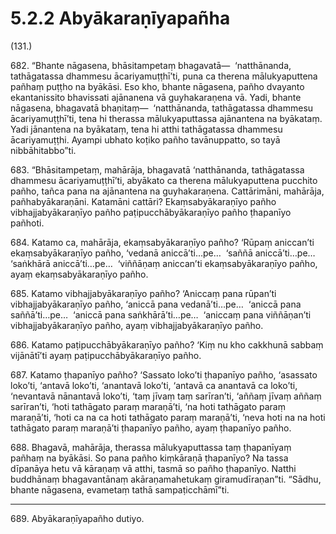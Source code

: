 

# 5.2.2 Abyākaraṇīyapañha




(131.)

682\. “Bhante nāgasena, bhāsitampetaṃ bhagavatā—  ‘natthānanda, tathāgatassa dhammesu ācariyamuṭṭhī’ti, puna ca therena mālukyaputtena pañhaṃ puṭṭho na byākāsi. Eso kho, bhante nāgasena, pañho dvayanto ekantanissito bhavissati ajānanena vā guyhakaraṇena vā. Yadi, bhante nāgasena, bhagavatā bhaṇitaṃ—  ‘natthānanda, tathāgatassa dhammesu ācariyamuṭṭhī’ti, tena hi therassa mālukyaputtassa ajānantena na byākataṃ. Yadi jānantena na byākataṃ, tena hi atthi tathāgatassa dhammesu ācariyamuṭṭhi. Ayampi ubhato koṭiko pañho tavānuppatto, so tayā nibbāhitabbo”ti.

683\. “Bhāsitampetaṃ, mahārāja, bhagavatā ‘natthānanda, tathāgatassa dhammesu ācariyamuṭṭhī’ti, abyākato ca therena mālukyaputtena pucchito pañho, tañca pana na ajānantena na guyhakaraṇena. Cattārimāni, mahārāja, pañhabyākaraṇāni. Katamāni cattāri? Ekaṃsabyākaraṇīyo pañho vibhajjabyākaraṇīyo pañho paṭipucchābyākaraṇīyo pañho ṭhapanīyo pañhoti.

684\. Katamo ca, mahārāja, ekaṃsabyākaraṇīyo pañho? ‘Rūpaṃ aniccan’ti ekaṃsabyākaraṇīyo pañho, ‘vedanā aniccā’ti…pe…  ‘saññā aniccā’ti…pe…  ‘saṅkhārā aniccā’ti…pe…  ‘viññāṇaṃ aniccan’ti ekaṃsabyākaraṇīyo pañho, ayaṃ ekaṃsabyākaraṇīyo pañho.

685\. Katamo vibhajjabyākaraṇīyo pañho? ‘Aniccaṃ pana rūpan’ti vibhajjabyākaraṇīyo pañho, ‘aniccā pana vedanā’ti…pe…  ‘aniccā pana saññā’ti…pe…  ‘aniccā pana saṅkhārā’ti…pe…  ‘aniccaṃ pana viññāṇan’ti vibhajjabyākaraṇīyo pañho, ayaṃ vibhajjabyākaraṇīyo pañho.

686\. Katamo paṭipucchābyākaraṇīyo pañho? ‘Kiṃ nu kho cakkhunā sabbaṃ vijānātī’ti ayaṃ paṭipucchābyākaraṇīyo pañho.

687\. Katamo ṭhapanīyo pañho? ‘Sassato loko’ti ṭhapanīyo pañho, ‘asassato loko’ti, ‘antavā loko’ti, ‘anantavā loko’ti, ‘antavā ca anantavā ca loko’ti, ‘nevantavā nānantavā loko’ti, ‘taṃ jīvaṃ taṃ sarīran’ti, ‘aññaṃ jīvaṃ aññaṃ sarīran’ti, ‘hoti tathāgato paraṃ maraṇā’ti, ‘na hoti tathāgato paraṃ maraṇā’ti, ‘hoti ca na ca hoti tathāgato paraṃ maraṇā’ti, ‘neva hoti na na hoti tathāgato paraṃ maraṇā’ti ṭhapanīyo pañho, ayaṃ ṭhapanīyo pañho.

688\. Bhagavā, mahārāja, therassa mālukyaputtassa taṃ ṭhapanīyaṃ pañhaṃ na byākāsi. So pana pañho kiṃkāraṇā ṭhapanīyo? Na tassa dīpanāya hetu vā kāraṇaṃ vā atthi, tasmā so pañho ṭhapanīyo. Natthi buddhānaṃ bhagavantānaṃ akāraṇamahetukaṃ giramudīraṇan”ti. “Sādhu, bhante nāgasena, evametaṃ tathā sampaṭicchāmī”ti.

---

689\. Abyākaraṇīyapañho dutiyo.





